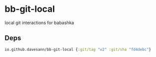 # bb-git-local

local git interactions for babashka

## Deps

```clojure
io.github.davesann/bb-git-local {:git/tag "v2" :git/sha "fd4debc"}
```

